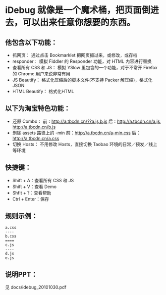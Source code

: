 
iDebug 就像是一个魔术桶，把页面倒进去，可以出来任意你想要的东西。
============================

他包含以下功能：
----------
 * 抓网页：
   通过点击 Bookmarklet 把网页抓过来，或修改，或存档
 * responder：
   模拟 Fiddler 的 Responder 功能，对 HTML 内容进行替换
 * 查看所有 CSS 和 JS：
   模拟 YSlow 里包含的一个功能，对于不常开 Firefox 的 Chrome 用户来说非常有用
 * JS Beautify：
   格式化压缩后的脚本文件(不支持 Packer 解压缩)，格式化 JSON
 * HTML Beautify：
   格式化HTML

以下为淘宝特色功能：
----------
 * 还原 Combo：
    前：http://a.tbcdn.cn/??a.js,b.js
    后：http://a.tbcdn.cn/a.js, http://a.tbcdn.cn/b.js
 * 删除 assets 路径上的 -min
    前：http://a.tbcdn.cn/a-min.css
    后：http://a.tbcdn.cn/a.css
 * 切换 Hosts：
   不用修改 Hosts，直接切换 Taobao 环境的日常／预发／线上等环境

快捷键：
----------
 * Shift + A：查看所有 CSS 和 JS
 * Shift + V：查看 Demo
 * Shfit + ?：查看帮助
 * Ctrl + Enter：保存

规则示例：
----------
    a.css
    ----
    b.css
    ====
    c.js
    ----
    d.js
    e.js

说明PPT：
----------
见 docs/idebug_20101030.pdf
